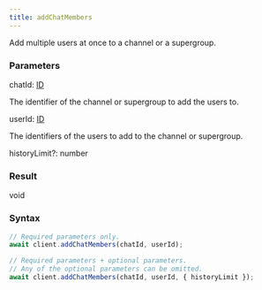 ```yaml
---
title: addChatMembers
---
```


Add multiple users at once to a channel or a supergroup.


### Parameters 

<div class="flex flex-col gap-3"><div><div class="font-mono"><span class="font-bold">chatId</span><span class="opacity-50">:</span> <a href="/gh/types/id"  >ID</a></div><div class="pl-3"><div class="no-margin">

The identifier of the channel or supergroup to add the users to.

</div></div></div><div><div class="font-mono"><span class="font-bold">userId</span><span class="opacity-50">:</span> <a href="/gh/types/id"  >ID</a></div><div class="pl-3"><div class="no-margin">

The identifiers of the users to add to the channel or supergroup.

</div></div></div><div class="flex flex-col gap-3"><div><div class="flex gap-2"><div class="font-mono"><span class="font-bold">historyLimit</span><span class="opacity-50"><span title="Optional" class="cursor-help">?</span>:</span> <span>number</span></div></div></div></div></div>

### Result 

<div class="font-mono"><span>void</span></div>

### Syntax

```ts
// Required parameters only.
await client.addChatMembers(chatId, userId);

// Required parameters + optional parameters.
// Any of the optional parameters can be omitted.
await client.addChatMembers(chatId, userId, { historyLimit });
```



